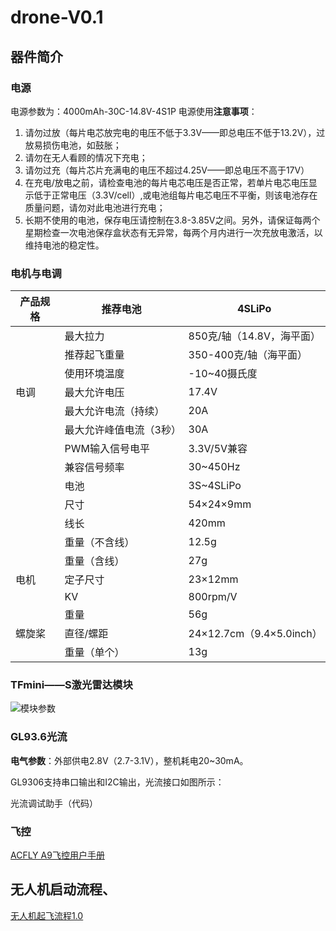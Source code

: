# drone-V0.1
## 器件简介
### 电源
电源参数为：4000mAh-30C-14.8V-4S1P
电源使用**注意事项**：
1. 请勿过放（每片电芯放完电的电压不低于3.3V——即总电压不低于13.2V），过放易损伤电池，如鼓胀；
2. 请勿在无人看顾的情况下充电；
3. 请勿过充（每片芯片充满电的电压不超过4.25V——即总电压不高于17V）
4. 在充电/放电之前，请检查电池的每片电芯电压是否正常，若单片电芯电压显示低于正常电压（3.3V/cell）,或电池组每片电芯电压不平衡，则该电池存在质量问题，请勿对此电池进行充电；
5. 长期不使用的电池，保存电压请控制在3.8-3.85V之间。另外，请保证每两个星期检查一次电池保存盒状态有无异常，每两个月内进行一次充放电激活，以维持电池的稳定性。
### 电机与电调
|产品规格|推荐电池|4SLiPo|
|-|-|-|
| |最大拉力|850克/轴（14.8V，海平面）|
| |推荐起飞重量|350-400克/轴（海平面）|
| |使用环境温度|-10~40摄氏度|
|电调|最大允许电压|17.4V|
| |最大允许电流（持续）|20A|
| |最大允许峰值电流（3秒）|30A|
| |PWM输入信号电平|3.3V/5V兼容|
| |兼容信号频率|30~450Hz|
| |电池|3S~4SLiPo|
| |尺寸|54×24×9mm|
| |线长|420mm|
| |重量（不含线）|12.5g|
| |重量（含线）|27g|
|电机|定子尺寸|23×12mm|
| |KV|800rpm/V|
| |重量|56g|
|螺旋桨|直径/螺距|24×12.7cm（9.4×5.0inch）|
||重量（单个）|13g|
### TFmini——S激光雷达模块
![模块参数](https://user-images.githubusercontent.com/102523494/160787784-71069ad3-b4bf-4b5e-9741-79f500451a13.png)
### GL93.6光流
**电气参数**：外部供电2.8V（2.7-3.1V），整机耗电20~30mA。

GL9306支持串口输出和I2C输出，光流接口如图所示：

光流调试助手（代码）
### 飞控

[ACFLY A9飞控用户手册](https://github.com/geniusdo/drone-V0.1/files/8378765/ACFLY.A9.V2.2.pdf)

## 无人机启动流程、

[无人机起飞流程1.0](https://github.com/geniusdo/drone-V0.1/files/8379078/1.0.pdf)

